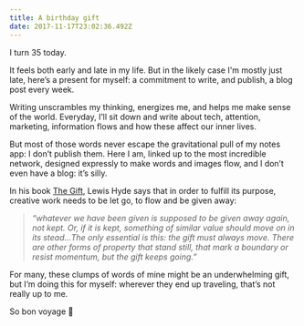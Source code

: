 ```yaml
---
title: A birthday gift
date: 2017-11-17T23:02:36.492Z
---
```

I turn 35 today.

It feels both early and late in my life. But in the  likely case  I'm mostly just late, here’s a present for myself: a commitment to write, and publish, a blog post every week.

Writing   unscrambles my thinking, energizes me, and helps me make sense of the world. Everyday, I’ll sit down and write about tech, attention, marketing, information flows and how these affect our inner lives.

But most of those words never escape the gravitational pull of my notes app: I  don’t publish them. Here I am,  linked up to the most incredible network, designed expressly to make words and images flow, and I don’t even have a blog: it’s silly.

In his book [The Gift](https://www.amazon.com/Gift-Creativity-Artist-Modern-World/dp/0307279502/ref=pd_cp_14_1?_encoding=UTF8&psc=1&refRID=ET7ACV39RPR2Q3H1PYCS), Lewis Hyde says that in order to fulfill its purpose, creative work needs to be let go, to flow and be given away:

> *“whatever we have been given is supposed to be given away again, not kept. Or, if it is kept, something of similar value should move on in its stead…The only essential is this: the gift must always move. There are other forms of property that stand still, that mark a boundary or resist momentum, but the gift keeps going.”*

For many, these clumps of words of mine might be an underwhelming gift, but I’m doing this for myself: wherever they end up traveling, that’s not really up to me.

So bon voyage 🎁
